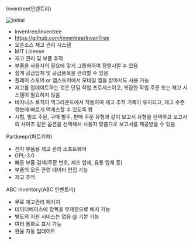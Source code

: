 Inventree(인벤트리)

![initial](https://user-images.githubusercontent.com/115963656/202183871-49fed1a9-0f2a-4376-aba3-1b36bce586c6.png)
- inventree/Inventree
- https://github.com/inventree/InvenTree
- 오픈소스 재고 관리 시스템
- MIT License
- 재고 관리 및 부품 추적
- 부품을 사용자의 필요에 맞게 그룹화하여 정렬시킬 수 있음
- 쉽게 공급업체 및 공급품목을 관리할 수 있음
- 플레이 스토어 or 앱스토어에서 모바일 앱을 받아서도 사용 가능
- 재고를 업데이트하는 것은 단일 작업 프로세스이고, 복잡한 작업 주문 또는 재고 시스템이 필요하지 않음
- 비지니스 로직이 백그라운드에서 작동하여 재고 추적 기록이 유지되고, 재고 수준 정보에 빠르게 액세스할 수 있도록 함
- 시험, 빌드 주문, 구매 발주, 판매 주문 유형과 같이 보고서 유형을 선택하고 보고서의 사이즈 같은 옵션을 선택해서 사용자 맞춤으로 보고서를 제공받을 수 있음

Partkeepr(파트키퍼)
- 전자 부품용 재고 관리 소프트웨어
- GPL-3.0
- 빠른 부품 검색(주문 번호, 제조 업체, 유통 업체 등)
- 부품의 모든 관련 데이터 편집 가능
- 재고 추적

ABC Inventory(ABC 인벤토리)
- 무료 재고관리 패키지
- 데이터베이스에 항목을 무제한으로 배치 가능
- 별도의 지원 서비스는 없음
@ 기본 기능
- 여러 통화로 표시 가능
- 환율 자동 업데이트
- 
